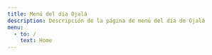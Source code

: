 ```yaml
---
title: Menú del día Ojalá
description: Descripción de la página de menú del día de Ojalá
menu:
  - to: /
    text: Home
---
```

